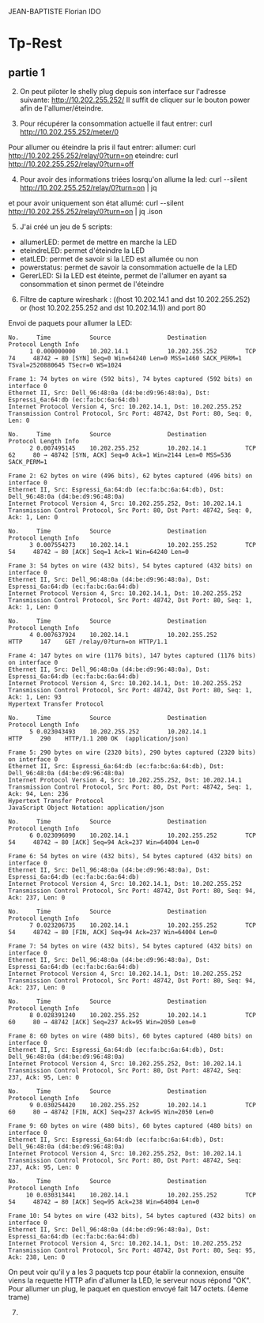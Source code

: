 JEAN-BAPTISTE Florian
IDO

# Tp-Rest

## partie 1

2) On peut piloter le shelly plug depuis son interface sur l'adresse suivante: http://10.202.255.252/
Il suffit de cliquer sur le bouton power afin de l'allumer/éteindre.

3) Pour récupérer la consommation actuelle il faut entrer:
curl http://10.202.255.252/meter/0

Pour allumer ou éteindre la pris il faut entrer:
allumer: curl http://10.202.255.252/relay/0?turn=on
eteindre: curl http://10.202.255.252/relay/0?turn=off

4) Pour avoir des informations triées losrqu'on allume la led:
curl --silent http://10.202.255.252/relay/0?turn=on | jq

et pour avoir uniquement son état allumé:
curl --silent http://10.202.255.252/relay/0?turn=on | jq .ison

5) J'ai créé un jeu de 5 scripts:
- allumerLED: permet de mettre en marche la LED
- eteindreLED: permet d'éteindre la LED
- etatLED: permet de savoir si la LED est allumée ou non
- powerstatus: permet de savoir la consommation actuelle de la LED 
- GererLED: Si la LED est éteinte, permet de l'allumer en ayant sa consommation et sinon permet de l'éteindre

6) Filtre de capture wireshark :
((host 10.202.14.1 and dst 10.202.255.252) or (host 10.202.255.252 and dst 10.202.14.1)) and port 80



Envoi de paquets pour allumer la LED:

```
No.     Time           Source                Destination           Protocol Length Info
      1 0.000000000    10.202.14.1           10.202.255.252        TCP      74     48742 → 80 [SYN] Seq=0 Win=64240 Len=0 MSS=1460 SACK_PERM=1 TSval=2520880645 TSecr=0 WS=1024

Frame 1: 74 bytes on wire (592 bits), 74 bytes captured (592 bits) on interface 0
Ethernet II, Src: Dell_96:48:0a (d4:be:d9:96:48:0a), Dst: Espressi_6a:64:db (ec:fa:bc:6a:64:db)
Internet Protocol Version 4, Src: 10.202.14.1, Dst: 10.202.255.252
Transmission Control Protocol, Src Port: 48742, Dst Port: 80, Seq: 0, Len: 0

No.     Time           Source                Destination           Protocol Length Info
      2 0.007495145    10.202.255.252        10.202.14.1           TCP      62     80 → 48742 [SYN, ACK] Seq=0 Ack=1 Win=2144 Len=0 MSS=536 SACK_PERM=1

Frame 2: 62 bytes on wire (496 bits), 62 bytes captured (496 bits) on interface 0
Ethernet II, Src: Espressi_6a:64:db (ec:fa:bc:6a:64:db), Dst: Dell_96:48:0a (d4:be:d9:96:48:0a)
Internet Protocol Version 4, Src: 10.202.255.252, Dst: 10.202.14.1
Transmission Control Protocol, Src Port: 80, Dst Port: 48742, Seq: 0, Ack: 1, Len: 0

No.     Time           Source                Destination           Protocol Length Info
      3 0.007554273    10.202.14.1           10.202.255.252        TCP      54     48742 → 80 [ACK] Seq=1 Ack=1 Win=64240 Len=0

Frame 3: 54 bytes on wire (432 bits), 54 bytes captured (432 bits) on interface 0
Ethernet II, Src: Dell_96:48:0a (d4:be:d9:96:48:0a), Dst: Espressi_6a:64:db (ec:fa:bc:6a:64:db)
Internet Protocol Version 4, Src: 10.202.14.1, Dst: 10.202.255.252
Transmission Control Protocol, Src Port: 48742, Dst Port: 80, Seq: 1, Ack: 1, Len: 0

No.     Time           Source                Destination           Protocol Length Info
      4 0.007637924    10.202.14.1           10.202.255.252        HTTP     147    GET /relay/0?turn=on HTTP/1.1 

Frame 4: 147 bytes on wire (1176 bits), 147 bytes captured (1176 bits) on interface 0
Ethernet II, Src: Dell_96:48:0a (d4:be:d9:96:48:0a), Dst: Espressi_6a:64:db (ec:fa:bc:6a:64:db)
Internet Protocol Version 4, Src: 10.202.14.1, Dst: 10.202.255.252
Transmission Control Protocol, Src Port: 48742, Dst Port: 80, Seq: 1, Ack: 1, Len: 93
Hypertext Transfer Protocol

No.     Time           Source                Destination           Protocol Length Info
      5 0.023043493    10.202.255.252        10.202.14.1           HTTP     290    HTTP/1.1 200 OK  (application/json)

Frame 5: 290 bytes on wire (2320 bits), 290 bytes captured (2320 bits) on interface 0
Ethernet II, Src: Espressi_6a:64:db (ec:fa:bc:6a:64:db), Dst: Dell_96:48:0a (d4:be:d9:96:48:0a)
Internet Protocol Version 4, Src: 10.202.255.252, Dst: 10.202.14.1
Transmission Control Protocol, Src Port: 80, Dst Port: 48742, Seq: 1, Ack: 94, Len: 236
Hypertext Transfer Protocol
JavaScript Object Notation: application/json

No.     Time           Source                Destination           Protocol Length Info
      6 0.023096090    10.202.14.1           10.202.255.252        TCP      54     48742 → 80 [ACK] Seq=94 Ack=237 Win=64004 Len=0

Frame 6: 54 bytes on wire (432 bits), 54 bytes captured (432 bits) on interface 0
Ethernet II, Src: Dell_96:48:0a (d4:be:d9:96:48:0a), Dst: Espressi_6a:64:db (ec:fa:bc:6a:64:db)
Internet Protocol Version 4, Src: 10.202.14.1, Dst: 10.202.255.252
Transmission Control Protocol, Src Port: 48742, Dst Port: 80, Seq: 94, Ack: 237, Len: 0

No.     Time           Source                Destination           Protocol Length Info
      7 0.023206735    10.202.14.1           10.202.255.252        TCP      54     48742 → 80 [FIN, ACK] Seq=94 Ack=237 Win=64004 Len=0

Frame 7: 54 bytes on wire (432 bits), 54 bytes captured (432 bits) on interface 0
Ethernet II, Src: Dell_96:48:0a (d4:be:d9:96:48:0a), Dst: Espressi_6a:64:db (ec:fa:bc:6a:64:db)
Internet Protocol Version 4, Src: 10.202.14.1, Dst: 10.202.255.252
Transmission Control Protocol, Src Port: 48742, Dst Port: 80, Seq: 94, Ack: 237, Len: 0

No.     Time           Source                Destination           Protocol Length Info
      8 0.028391240    10.202.255.252        10.202.14.1           TCP      60     80 → 48742 [ACK] Seq=237 Ack=95 Win=2050 Len=0

Frame 8: 60 bytes on wire (480 bits), 60 bytes captured (480 bits) on interface 0
Ethernet II, Src: Espressi_6a:64:db (ec:fa:bc:6a:64:db), Dst: Dell_96:48:0a (d4:be:d9:96:48:0a)
Internet Protocol Version 4, Src: 10.202.255.252, Dst: 10.202.14.1
Transmission Control Protocol, Src Port: 80, Dst Port: 48742, Seq: 237, Ack: 95, Len: 0

No.     Time           Source                Destination           Protocol Length Info
      9 0.030254420    10.202.255.252        10.202.14.1           TCP      60     80 → 48742 [FIN, ACK] Seq=237 Ack=95 Win=2050 Len=0

Frame 9: 60 bytes on wire (480 bits), 60 bytes captured (480 bits) on interface 0
Ethernet II, Src: Espressi_6a:64:db (ec:fa:bc:6a:64:db), Dst: Dell_96:48:0a (d4:be:d9:96:48:0a)
Internet Protocol Version 4, Src: 10.202.255.252, Dst: 10.202.14.1
Transmission Control Protocol, Src Port: 80, Dst Port: 48742, Seq: 237, Ack: 95, Len: 0

No.     Time           Source                Destination           Protocol Length Info
     10 0.030313441    10.202.14.1           10.202.255.252        TCP      54     48742 → 80 [ACK] Seq=95 Ack=238 Win=64004 Len=0

Frame 10: 54 bytes on wire (432 bits), 54 bytes captured (432 bits) on interface 0
Ethernet II, Src: Dell_96:48:0a (d4:be:d9:96:48:0a), Dst: Espressi_6a:64:db (ec:fa:bc:6a:64:db)
Internet Protocol Version 4, Src: 10.202.14.1, Dst: 10.202.255.252
Transmission Control Protocol, Src Port: 48742, Dst Port: 80, Seq: 95, Ack: 238, Len: 0
```
On peut voir qu'il y a les 3 paquets tcp pour établir la connexion, ensuite viens la requette HTTP afin d'allumer la LED, le serveur nous répond "OK".
Pour allumer un plug, le paquet en question envoyé fait 147 octets. (4eme trame)

7) 
